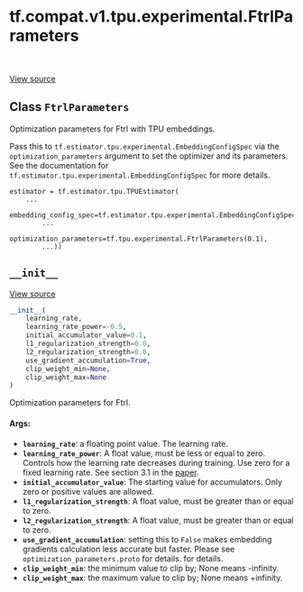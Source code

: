 <div itemscope itemtype="http://developers.google.com/ReferenceObject">
<meta itemprop="name" content="tf.compat.v1.tpu.experimental.FtrlParameters" />
<meta itemprop="path" content="Stable" />
<meta itemprop="property" content="__init__"/>
</div>

# tf.compat.v1.tpu.experimental.FtrlParameters

<!-- Insert buttons and diff -->

<table class="tfo-notebook-buttons tfo-api" align="left">
</table>

<a target="_blank" href="/code/stable/tensorflow/python/tpu/tpu_embedding.py">View source</a>



## Class `FtrlParameters`

Optimization parameters for Ftrl with TPU embeddings.



<!-- Placeholder for "Used in" -->

Pass this to `tf.estimator.tpu.experimental.EmbeddingConfigSpec` via the
`optimization_parameters` argument to set the optimizer and its parameters.
See the documentation for `tf.estimator.tpu.experimental.EmbeddingConfigSpec`
for more details.

```
estimator = tf.estimator.tpu.TPUEstimator(
    ...
    embedding_config_spec=tf.estimator.tpu.experimental.EmbeddingConfigSpec(
        ...
        optimization_parameters=tf.tpu.experimental.FtrlParameters(0.1),
        ...))
```

<h2 id="__init__"><code>__init__</code></h2>

<a target="_blank" href="/code/stable/tensorflow/python/tpu/tpu_embedding.py">View source</a>

``` python
__init__(
    learning_rate,
    learning_rate_power=-0.5,
    initial_accumulator_value=0.1,
    l1_regularization_strength=0.0,
    l2_regularization_strength=0.0,
    use_gradient_accumulation=True,
    clip_weight_min=None,
    clip_weight_max=None
)
```

Optimization parameters for Ftrl.


#### Args:


* <b>`learning_rate`</b>: a floating point value. The learning rate.
* <b>`learning_rate_power`</b>: A float value, must be less or equal to zero.
  Controls how the learning rate decreases during training. Use zero for
  a fixed learning rate. See section 3.1 in the
  [paper](https://www.eecs.tufts.edu/~dsculley/papers/ad-click-prediction.pdf).
* <b>`initial_accumulator_value`</b>: The starting value for accumulators.
  Only zero or positive values are allowed.
* <b>`l1_regularization_strength`</b>: A float value, must be greater than or
  equal to zero.
* <b>`l2_regularization_strength`</b>: A float value, must be greater than or
  equal to zero.
* <b>`use_gradient_accumulation`</b>: setting this to `False` makes embedding
  gradients calculation less accurate but faster. Please see
  `optimization_parameters.proto` for details.
  for details.
* <b>`clip_weight_min`</b>: the minimum value to clip by; None means -infinity.
* <b>`clip_weight_max`</b>: the maximum value to clip by; None means +infinity.






